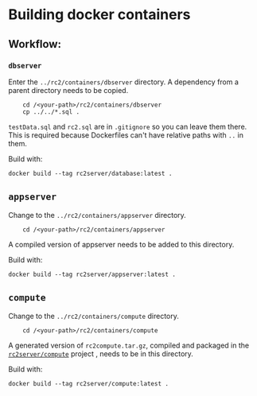 <style type="css">
p > code { text-indent: -12px; padding-left: 12px; }
</style>
# Building docker containers

## Workflow:


### `dbserver`
Enter the `../rc2/containers/dbserver` directory.  A dependency from a parent directory needs to be copied.
```
    cd /<your-path>/rc2/containers/dbserver
    cp ../../*.sql .
```

`testData.sql` and `rc2.sql` are in `.gitignore` so you can leave them there. This is required because Dockerfiles can't have relative paths with `..` in them.

Build with:

<!-- ```docker build -t rc2server/database:${version} -t rc2server/database:latest .``` -->
```docker build --tag rc2server/database:latest .``` 

## `appserver`
Change to the `../rc2/containers/appserver` directory.
```
    cd /<your-path>/rc2/containers/appserver
```
A compiled version of appserver needs to be added to this directory.

Build with:

<!-- ```docker build -t rc2server/appserver:${version} -t rc2server/appserver:latest .``` -->

```docker build --tag rc2server/appserver:latest .```

## `compute`

Change to the `../rc2/containers/compute` directory.
```
    cd /<your-path>/rc2/containers/compute
```

A generated version of `rc2compute.tar.gz`, compiled and packaged in the [`rc2server/compute`](https://github.com/rc2server/compute) project  , needs to be in this directory.

Build with:

<!-- ```docker build -t rc2server/compute:${version} -t rc2server/compute:latest .``` -->


```docker build --tag rc2server/compute:latest .```

